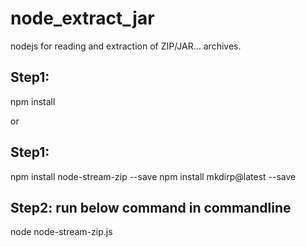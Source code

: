 # node_extract_jar
nodejs for reading and extraction of ZIP/JAR... archives.

## Step1:
npm install

or

## Step1:
npm install node-stream-zip --save
npm install mkdirp@latest --save

## Step2: run below command in commandline
node node-stream-zip.js 
